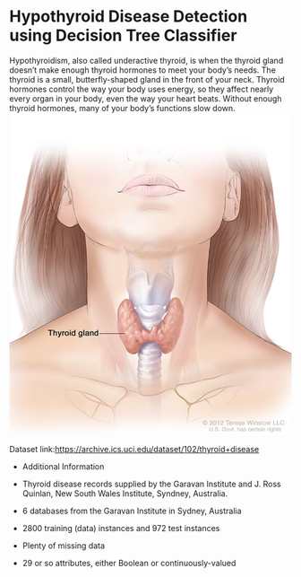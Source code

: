 # Hypothyroid Disease Detection using Decision Tree Classifier

Hypothyroidism, also called underactive thyroid, is when the thyroid gland doesn’t make enough thyroid hormones to meet your body’s needs. The thyroid is a small, butterfly-shaped gland in the front of your neck. Thyroid hormones control the way your body uses energy, so they affect nearly every organ in your body, even the way your heart beats. Without enough thyroid hormones, many of your body’s functions slow down.
![Alt text](image.png)

Dataset link:https://archive.ics.uci.edu/dataset/102/thyroid+disease

* Additional Information

* Thyroid disease records supplied by the Garavan Institute and J. Ross Quinlan, New South Wales Institute, Syndney, Australia.
* 6 databases from the Garavan Institute in Sydney, Australia
* 2800 training (data) instances and 972 test instances 
* Plenty of missing data 
* 29 or so attributes, either Boolean or continuously-valued
